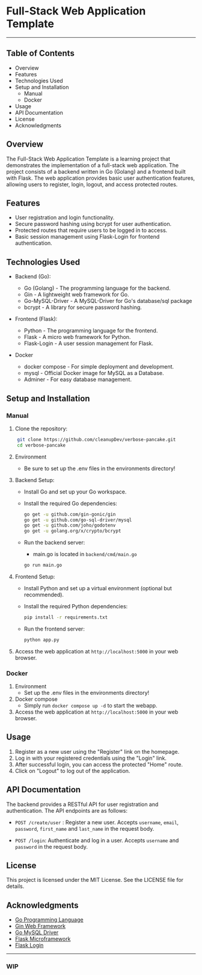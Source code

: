 # Full-Stack Web Application Template

---

## Table of Contents

- Overview
- Features
- Technologies Used
- Setup and Installation
  - Manual
  - Docker
- Usage
- API Documentation
- License
- Acknowledgments

## Overview

The Full-Stack Web Application Template is a learning project that demonstrates the implementation of a full-stack web application. The project consists of a backend written in Go (Golang) and a frontend built with Flask. The web application provides basic user authentication features, allowing users to register, login, logout, and access protected routes.

## Features

- User registration and login functionality.
- Secure password hashing using bcrypt for user authentication.
- Protected routes that require users to be logged in to access.
- Basic session management using Flask-Login for frontend authentication.

## Technologies Used

- Backend (Go):
  - Go (Golang) - The programming language for the backend.
  - Gin - A lightweight web framework for Go.
  - Go-MySQL-Driver - A MySQL-Driver for Go's database/sql package
  - bcrypt - A library for secure password hashing.

- Frontend (Flask):
  - Python - The programming language for the frontend.
  - Flask - A micro web framework for Python.
  - Flask-Login - A user session management for Flask.

- Docker
  - docker compose - For simple deployment and development.
  - mysql - Official Docker image for MySQL as a Database.
  - Adminer - For easy database management.

## Setup and Installation

### Manual

1. Clone the repository:

``` bash
    git clone https://github.com/cleanupDev/verbose-pancake.git
    cd verbose-pancake
```

2. Environment
   - Be sure to set up the .env files in the environments directory!

3. Backend Setup:

   - Install Go and set up your Go workspace.
   - Install the required Go dependencies:

     ``` bash
     go get -u github.com/gin-gonic/gin
     go get -u github.com/go-sql-driver/mysql
     go get -u github.com/joho/godotenv
     go get -u golang.org/x/crypto/bcrypt
     ```

   - Run the backend server:
     - main.go is located in `backend/cmd/main.go`

     ``` bash
     go run main.go
     ```

4. Frontend Setup:

   - Install Python and set up a virtual environment (optional but recommended).
   - Install the required Python dependencies:

     ``` bash
     pip install -r requirements.txt
     ```

   - Run the frontend server:

     ``` bash
     python app.py
     ```

5. Access the web application at `http://localhost:5000` in your web browser.

### Docker

 1. Environment
    - Set up the .env files in the environments directory!
 2. Docker compose
     - Simply run `docker compose up -d` to start the webapp.
 3. Access the web application at `http://localhost:5000` in your web browser.


## Usage

1. Register as a new user using the "Register" link on the homepage.
2. Log in with your registered credentials using the "Login" link.
3. After successful login, you can access the protected "Home" route.
4. Click on "Logout" to log out of the application.

## API Documentation

The backend provides a RESTful API for user registration and authentication. The API endpoints are as follows:

- `POST /create/user` : Register a new user. Accepts `username`, `email`, `password`, `first_name` and `last_name` in the request body.

- `POST /login`: Authenticate and log in a user. Accepts `username` and `password` in the request body.

## License

This project is licensed under the MIT License. See the LICENSE file for details.

## Acknowledgments

- [Go Programming Language](https://golang.org/)
- [Gin Web Framework](https://github.com/gin-gonic/gin)
- [Go MySQL Driver](https://github.com/go-sql-driver/mysql)
- [Flask Microframework](https://flask.palletsprojects.com/)
- [Flask Login](https://github.com/maxcountryman/flask-login)

---

### WIP
